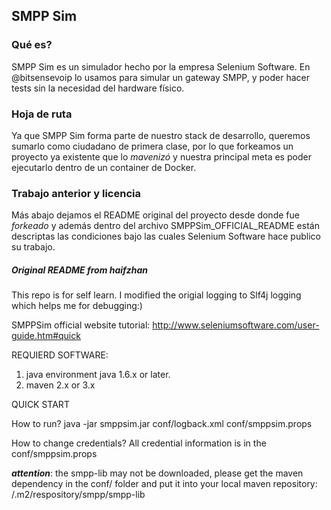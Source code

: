 ## SMPP Sim

### Qué es?

SMPP Sim es un simulador hecho por la empresa Selenium Software. 
En @bitsensevoip lo usamos para simular un gateway SMPP, y poder hacer tests sin la necesidad del hardware físico.

### Hoja de ruta

Ya que SMPP Sim forma parte de nuestro stack de desarrollo, queremos sumarlo como ciudadano de primera clase, por lo que forkeamos un proyecto ya existente que lo *mavenizó* y nuestra principal meta es poder ejecutarlo dentro de un container de Docker.


### Trabajo anterior y licencia

Más abajo dejamos el README original del proyecto desde donde fue *forkeado* y además dentro del archivo SMPPSim_OFFICIAL_README están descriptas las condiciones bajo las cuales Selenium Software hace publico su trabajo. 




##### Original README from haifzhan

This repo is for self learn.  I modified the origial logging to Slf4j logging which helps me for debugging:)

SMPPSim official website tutorial:
http://www.seleniumsoftware.com/user-guide.htm#quick

REQUIERD SOFTWARE:
1. java environment java 1.6.x or later.
2. maven 2.x or 3.x

QUICK START

How to run?
java -jar smppsim.jar conf/logback.xml conf/smppsim.props

How to change credentials?
All credential information is in the conf/smppsim.props

***attention***:
the smpp-lib may not be downloaded, please get the maven dependency 
in the conf/ folder and put it into your local maven repository:
/.m2/respository/smpp/smpp-lib
